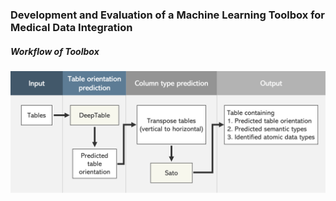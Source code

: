 ### Development and Evaluation of a Machine Learning Toolbox for Medical Data Integration

##### Workflow of Toolbox

<img src="./IMAGE/workflow.png" width="700">

